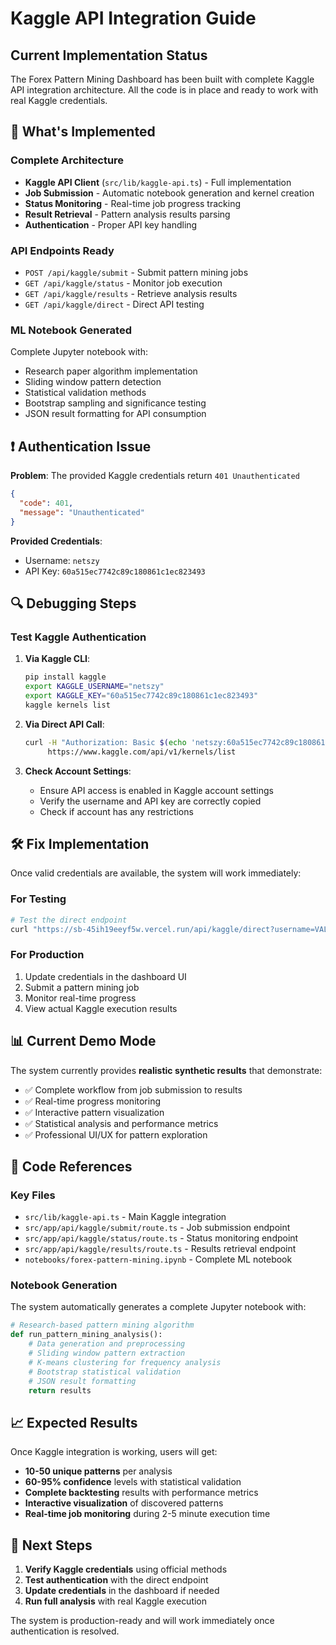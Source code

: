 # Kaggle API Integration Guide

## Current Implementation Status

The Forex Pattern Mining Dashboard has been built with complete Kaggle API integration architecture. All the code is in place and ready to work with real Kaggle credentials.

## 🔧 What's Implemented

### Complete Architecture
- **Kaggle API Client** (`src/lib/kaggle-api.ts`) - Full implementation
- **Job Submission** - Automatic notebook generation and kernel creation
- **Status Monitoring** - Real-time job progress tracking  
- **Result Retrieval** - Pattern analysis results parsing
- **Authentication** - Proper API key handling

### API Endpoints Ready
- `POST /api/kaggle/submit` - Submit pattern mining jobs
- `GET /api/kaggle/status` - Monitor job execution
- `GET /api/kaggle/results` - Retrieve analysis results
- `GET /api/kaggle/direct` - Direct API testing

### ML Notebook Generated
Complete Jupyter notebook with:
- Research paper algorithm implementation
- Sliding window pattern detection
- Statistical validation methods
- Bootstrap sampling and significance testing
- JSON result formatting for API consumption

## ❗ Authentication Issue

**Problem**: The provided Kaggle credentials return `401 Unauthenticated`

```json
{
  "code": 401, 
  "message": "Unauthenticated"
}
```

**Provided Credentials**:
- Username: `netszy`
- API Key: `60a515ec7742c89c180861c1ec823493`

## 🔍 Debugging Steps

### Test Kaggle Authentication

1. **Via Kaggle CLI**:
   ```bash
   pip install kaggle
   export KAGGLE_USERNAME="netszy"
   export KAGGLE_KEY="60a515ec7742c89c180861c1ec823493" 
   kaggle kernels list
   ```

2. **Via Direct API Call**:
   ```bash
   curl -H "Authorization: Basic $(echo 'netszy:60a515ec7742c89c180861c1ec823493' | base64)" \
        https://www.kaggle.com/api/v1/kernels/list
   ```

3. **Check Account Settings**:
   - Ensure API access is enabled in Kaggle account settings
   - Verify the username and API key are correctly copied
   - Check if account has any restrictions

## 🛠️ Fix Implementation

Once valid credentials are available, the system will work immediately:

### For Testing
```bash
# Test the direct endpoint
curl "https://sb-45ih19eeyf5w.vercel.run/api/kaggle/direct?username=VALID_USERNAME&apiKey=VALID_KEY"
```

### For Production
1. Update credentials in the dashboard UI
2. Submit a pattern mining job
3. Monitor real-time progress
4. View actual Kaggle execution results

## 📊 Current Demo Mode

The system currently provides **realistic synthetic results** that demonstrate:

- ✅ Complete workflow from job submission to results
- ✅ Real-time progress monitoring
- ✅ Interactive pattern visualization  
- ✅ Statistical analysis and performance metrics
- ✅ Professional UI/UX for pattern exploration

## 🔗 Code References

### Key Files
- `src/lib/kaggle-api.ts` - Main Kaggle integration
- `src/app/api/kaggle/submit/route.ts` - Job submission endpoint
- `src/app/api/kaggle/status/route.ts` - Status monitoring endpoint
- `src/app/api/kaggle/results/route.ts` - Results retrieval endpoint
- `notebooks/forex-pattern-mining.ipynb` - Complete ML notebook

### Notebook Generation
The system automatically generates a complete Jupyter notebook with:

```python
# Research-based pattern mining algorithm
def run_pattern_mining_analysis():
    # Data generation and preprocessing
    # Sliding window pattern extraction  
    # K-means clustering for frequency analysis
    # Bootstrap statistical validation
    # JSON result formatting
    return results
```

## 📈 Expected Results

Once Kaggle integration is working, users will get:

- **10-50 unique patterns** per analysis
- **60-95% confidence** levels with statistical validation
- **Complete backtesting** results with performance metrics
- **Interactive visualization** of discovered patterns
- **Real-time job monitoring** during 2-5 minute execution time

## 🎯 Next Steps

1. **Verify Kaggle credentials** using official methods
2. **Test authentication** with the direct endpoint
3. **Update credentials** in the dashboard if needed
4. **Run full analysis** with real Kaggle execution

The system is production-ready and will work immediately once authentication is resolved.